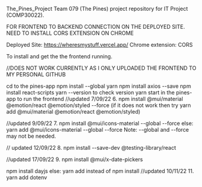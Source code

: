 The_Pines_Project
Team 079 (The Pines) project repository for IT Project (COMP30022).

FOR FRONTEND TO BACKEND CONNECTION ON THE DEPLOYED SITE. NEED TO INSTALL CORS EXTENSION ON CHROME

Deployed Site: https://wheresmystuff.vercel.app/ Chrome extension: CORS

To install and get the the frontend running. 

//DOES NOT WORK CURRENTLY AS I ONLY UPLOADED THE FRONTEND TO MY PERSONAL GITHUB

cd to the pines-app
npm install --global yarn
npm install axios --save
npm install react-scripts
yarn --version to check version
yarn start in the pines-app to run the frontend
//updated 7/09/22 6. npm install @mui/material @emotion/react @emotion/styled --force (if it does not work then try yarn add @mui/material @emotion/react @emotion/styled)

//updated 9/09/22 7. npm install @mui/icons-material --global --force else: yarn add @mui/icons-material --global --force Note: --global and --force may not be needed.

// updated 12/09/22 8. npm install --save-dev @testing-library/react

//updated 17/09/22 9. npm install @mui/x-date-pickers

npm install dayjs else: yarn add instead of npm install
//updated 10/11/22 11. yarn add dotenv
